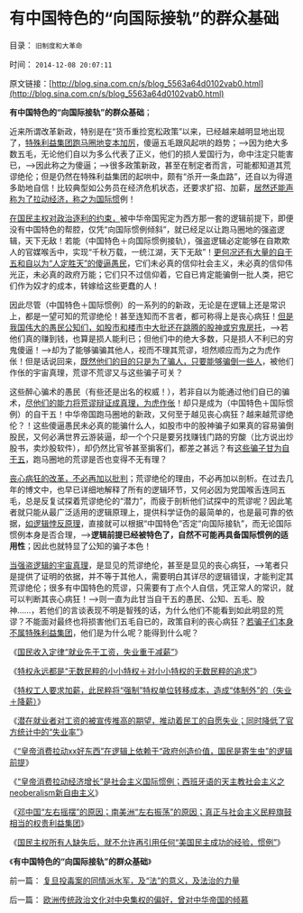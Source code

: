 # 有中国特色的“向国际接轨”的群众基础

目录： `旧制度和大革命` 

时间： `2014-12-08 20:07:11` 

原文链接：[http://blog.sina.com.cn/s/blog_5563a64d0102vab0.html](http://blog.sina.com.cn/s/blog_5563a64d0102vab0.html)

**有中国特色的“向国际接轨”的群众基础**；

近来所谓改革新政，特别是在“货币重捡宽松政策”以来，已经越来越明显地出现了，[特殊利益集团跑马圈地变本加厉](../../../2013/7/10/统治者最有可能的“改革”是“顺水推舟，跑马圈地”.md)，傻逼五毛跟风起哄的趋势；——>因为绝大多数五毛，无论他们自以为多么代表了正义，他们的损人爱国行为，命中注定只能害已，——>因此称之为傻逼；——>很多政策新政，甚至在制定者而言，可能都知道其荒谬绝伦；但是仍然在特殊利益集团的起哄中，颇有“杀开一条血路”，还自以为得道多助地自信！比较典型如公务员在经济危机状态，还要求扩招、加薪，[居然还能声称为了拉动经济，称之为国际惯](../../../2014/12/5/“皇帝消费拉动经济增长”是社会主义的国际惯例.md)例！

[在国民主权对政治逐利的约束，](../../../2014/12/6/何种逻辑条件令“政府拉动经济增长”成为暴政？.md)被中华帝国宪定为西方那一套的逻辑前提下，即便没有中国特色的帮腔，仅凭“向国际惯例倾斜”，就已经足以让跑马圈地的强盗逻辑，天下无敌！若能（中国特色＋向国际惯例接轨），强盗逻辑必定能够在自欺欺人的官媒喉舌中，实现“千秋万载，一统江湖，天下无敌”！[更何况还有大量的自干五和自以为“人定胜天”的傻逼愚民](../../../2014/2/15/股神人格的世界观，价值观，人生目标，方法论，及成功学.md)，它们未必真的信仰社会主义，未必真的信仰伟光正，未必真的政府万能；它们只不过信仰着，它自已肯定能骗倒一批人类，把它们作为奴才的成本，转嫁给这些更蠢的人！

因此尽管（中国特色＋国际惯例）的一系列的的新政，无论是在逻辑上还是常识上，都是一望可知的荒谬绝伦！甚至连知而不言者，都可称得上是丧心病狂！[但是我国伟大的愚民公知们，如股市和楼市中大批还在跳腾的股神或穷鬼房托](../../../2011/12/28/防左，防贼，防股神.md)，——>若他们真的赚到钱，也算是损人能利已；但他们中的绝大多数，只是损人不利已的穷鬼傻逼！——>却为了能够骗骗其他人，视而不理其荒谬，坦然顺应而为之为虎作伥！但是话说回来，[既然他们的目的只是为了骗人，只要能够骗倒一些人](../../../2013/12/12/居安思危的公害知识分子,“国企危机=经济危机”的概念偷换.md)，被他们作伥的宇宙真理，荒谬不荒谬又与这些骗子可关？

这些醉心骗术的愚民（有些还是出名的权威！），若非自以为能通过他们自已的骗术，[尽他们的能力将荒谬辩证成真理，为虎作伥](../../../2011/12/28/季节性股神现象：算命神棍和股神半仙.md)！却只是成为（中国特色＋国际惯例）的自干五！中华帝国跑马圈地的新政，又何至于越见丧心病狂？越来越荒谬绝伦？！这些傻逼愚民未必真的能骗什么人，如股市中的股神骗子如果真的容易骗倒股民，又何必满世界云游装逼，却一个个只是要另找赚钱门路的穷酸（比方说出炒股书，卖炒股软件），却仍然比官爷甚至掮客们，都差之甚远？有[这些骗子甘为自干五](http://blog.sina.com.cn/s/blog_5563a64d0102v73f.html)，跑马圈地的荒谬是否也变得不无有理？

[丧心病狂的改革，不必再加以批判](../../../2014/1/24/不要道德谴责于荒谬，让对方的荒谬助你论证.md)；荒谬绝伦的理由，不必再加以剖析。在过去几年的博文中，也早已详细地解释了所有的逻辑环节，又何必因为党国喉舌连同五毛，总是反复试探着荒谬绝伦的“潜力”，而疲于剖析他们试探中的荒谬呢？因此笔者就只能从最广泛适用的逻辑原理上，提供科学证伪的最简单的，也是最可靠的依据，[如逻辑悖反原理](../../../2014/10/14/“逻辑悖反和统一定理”的不可质疑的强大威力.md)，直接就可以根据“中国特色”否定“向国际接轨”，而无论国际惯例本身是否合理，——>**逻辑前提已经被特色了，自然不可能再具备国际惯例的适用性**；因此也就特显了公知的骗子本色！

[当强盗逻辑的宇宙真理](../../../2013/6/3/只有科学缺乏理论自信.md)，是显见的荒谬绝伦，甚至是显见的丧心病狂，——>笔者只是提供了证明的依据，并不等于其他人，需要明白其详尽的逻辑错误，才能判定其荒谬绝伦；很多有中国特色的荒谬，只需要有丁点个人自信，凭正常人的常识，就可以判断其丧心病狂！——>则一直为此甘当自干五的愚民、公知、五毛、股神……，若他们的言谈表现不明是智残的话，为什么他们不能看到如此明显的荒谬？不能面对最终也将损害他们五毛自已的，政策自利的丧心病狂？[若骗子们本身不属特殊利益集团](../../../2013/5/24/三角演义中的WBagehot愚民现象和林语堂的动物；.md)，他们是为什么呢？能得到什么呢？

《[国民收入定律“就业先于工资，失业重于减薪”](../../../2014/11/12/国民收入定律“就业先于工资，失业重于减薪”.md)》

《[特权永远都是“无数民粹的小小特权＋对小小特权的无数民粹的追求”](../../../2014/11/14/从免费医疗到强制加薪，道德声讨科学的愚暴民粹！.md)》

《[特权工人要求加薪，此民粹将“强制”特权单位转移成本，造成“体制外”的（失业＋降薪）](../../../2014/11/21/国民收入定理适用复苏时期，也适合于萧条下降时期.md)》

《[潜在就业者对工资的被宣传推高的期望，推动着民工的自愿失业；同时降低了官方统计中的“失业率”](../../../2014/11/26/官媒宣传“平均工资上涨”，直接促进了失业失业，制造了民工荒；.md)》

《[“皇帝消费拉动xx好东西”在逻辑上依赖于“政府创造价值，国民是寄生虫”的逻辑前提](../../../2014/11/27/“拉动增长”就是“看得见的手”祸国殃民的铁证！.md)》

《[“皇帝消费拉动经济增长”是社会主义国际惯例；西班牙语的天主教社会主义之neoberalism新自由主义](../../../2014/12/5/“皇帝消费拉动经济增长”是社会主义的国际惯例.md)》

《[邓中国“左右摇摆”的原因；南美洲“左右振荡”的原因；真正与社会主义民粹旗鼓相当的权贵利益集团](../../../2014/12/6/何种逻辑条件令“政府拉动经济增长”成为暴政？.md)》

《[国民主权所有人缺失后，就不允许再引用任何“美国民主成功的经验，惯例”](../../../2014/12/7/国民主权原理被忽略，国民主权所有人缺失，及其国际惯例.md)》

《**有中国特色的“向国际接轨”的群众基础**》

前一篇： [复旦投毒案的同情派水军，及“法”的意义，及法治的力量](../../../2015/1/10/复旦投毒案的同情派水军，及“法”的意义，及法治的力量.md)

后一篇： [欧洲传统政治文化对中央集权的偏好，曾对中华帝国的倾慕](../../../2014/12/8/欧洲传统政治文化对中央集权的偏好，曾对中华帝国的倾慕.md)

